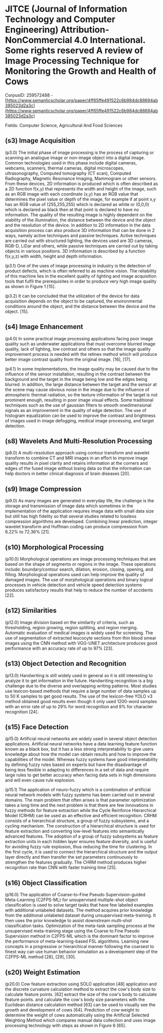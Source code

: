 # JITCE (Journal of Information Technology and Computer Engineering) Attribution-NonCommercial 4.0 International. Some rights reserved A review of Image Processing Technique for Monitoring the Growth and Health of Cows

CorpusID: 259572488 - [https://www.semanticscholar.org/paper/4ff65ffe491522c6b984dc88694ab385023d2a3c](https://www.semanticscholar.org/paper/4ff65ffe491522c6b984dc88694ab385023d2a3c)

Fields: Computer Science, Agricultural And Food Sciences

## (s3) Image Acquisition
(p3.0) The initial phase of image processing is the process of capturing or scanning an analogue image or non-image object into a digital image. Common technologies used in this phase include digital cameras, webcams, scanners, thermal cameras, digital microscopes, ultrasonography, Computed tomography (CT scan), Computed Radiography, Magnetic Resonance Imaging, Mammogram or other sensors. From these devices, 2D information is produced which is often described as a 2D function f(x,y) that represents the width and height of the image, such as an RGB image with each coordinate (x,y) has an RGB value that determines the pixel value or depth of the image, for example if at point x,y has an RGB value of (255,255,255) which is declared as white or (0,0,0) which is declared as black then at that point is declared to have no information. The quality of the resulting image is highly dependent on the stability of the illumination, the distance between the device and the object and the resolution of the device. In addition to 2D information in the data acquisition process can also produce 3D information that can be done in 2 ways, namely active techniques and passive techniques. Active techniques are carried out with structured lighting, the devices used are 3D cameras, RGB-D, LiDar and others, while passive techniques are carried out by taking objects in various positions. 3D information is described by a function f(x,y,z) with width, height and depth information.

(p3.1) One of the uses of image processing in industry is the detection of product defects, which is often referred to as machine vision. The reliability of this machine lies in the excellent quality of lighting and image acquisition tools that fulfil the prerequisites in order to produce very high image quality as shown in Figure 1 [15].

(p3.2) It can be concluded that the utilization of the device for data acquisition depends on the object to be captured, the environmental conditions around the object, and the distance between the device and the object.  [15].
## (s4) Image Enhancement
(p4.0) In some practical image processing applications facing poor image quality such as underwater applications that must overcome blurred image quality, lack of lighting, low contrast and others so that the image quality improvement process is needed with the retinex method which will produce better image contrast quality from the original image. [16], [17].

(p4.1) In some implementations, the image quality may be caused due to the influence of the sensor installation, resulting in the contrast between the background and the target in the image being low and the edges being blurred. In addition, the large distance between the target and the sensor at the scene may cause obvious noise in the image due to the influence of atmospheric thermal radiation, so the texture information of the target is not prominent enough, resulting in poor image visual effects. Some traditional techniques such as the use of gaussian filters to smooth onedimensional signals as an improvement in the quality of edge detection. The use of histogram equalization can be used to improve the contrast and brightness of images used in image defogging, medical image processing, and target detection.
## (s8) Wavelets And Multi-Resolution Processing
(p8.0) A multi-resolution approach using contour transform and wavelet transform to combine CT and MRI images in an effort to improve image quality results in pixel clarity and retains information at the corners and edges of the fused image without losing data so that the information can help doctors in better clinical diagnosis of brain diseases [20].
## (s9) Image Compression
(p9.0) As many images are generated in everyday life, the challenge is the storage and transmission of image data which sometimes in the implementation of the application requires image data with small data size but still has high fidelity so that several studies related to lossless compression algorithms are developed. Combining linear prediction, integer wavelet transform and Huffman coding can produce compression from 6.22% to 72.36% [21].
## (s10) Morphological Processing
(p10.0) Morphological operations are image processing techniques that are based on the shape of segments or regions in the image. These operations include: boundary/contour search, dilation, erosion, closing, opening, and filling. Morphological operations used can help improve the quality of damaged images. The use of morphological operations and binary logical processes in vehicle detection and vehicle speed detection systems produces satisfactory results that help to reduce the number of accidents [22].
## (s12) Similarities
(p12.0) Image division based on the similarity of criteria, such as thresholding, region growing, region splitting, and region merging. Automatic evaluation of medical images is widely used for screening. The use of segmentation of extracted leucocyte sections from thin blood smear images using the CNN method with VGG-UNET architecture produces good performance with an accuracy rate of up to 97% [23].
## (s13) Object Detection and Recognition
(p13.0) Handwriting is still widely used in general so it is still interesting to analyze it to get information in the future. Handwriting recognition is a big challenge due to the diverse and overlapping writing patterns. Most studies use lexicon-based methods that require a large number of data samples up to 50 K samples to get good results. The use of the lexicon-free YOLO v3 method obtained good results even though it only used 1200-word samples with an error rate of up to 29% for word recognition and 9% for character recognition [24].
## (s15) Face Detection
(p15.0) Artificial neural networks are widely used in several object detection applications. Artificial neural networks have a data learning feature function known as a black box, but it has a less strong interpretability to give users knowledge about how the model can obtain results and how to improve the capabilities of the model. Whereas fuzzy systems have good interpretability by defining fuzzy rules based on experts but have the disadvantage of being less flexible in adapting to differences in a set of data and require large rules to get better accuracy when facing data sets in high dimensions and will even cause rule explosion.

(p15.1) The application of neuro-fuzzy which is a combination of artificial neural network models with fuzzy systems has been carried out in several domains. The main problem that often arises is that parameter optimization takes a long time and the next problem is that there are few innovations in fuzzy methods for feature extraction while the Cycle Reinforce Hierarchical Model (CRHM) can be used as an effective and efficient recognition. CRHM consists of a hierarchical structure, a group of fuzzy subsystems, and a cycling mechanism. The construction of a hierarchical structure is used for feature extraction and converting low-level features into semantically advanced features. The adoption of a group of fuzzy subsystems as feature extraction units in each hidden layer ensures feature diversity, and is useful for avoiding fuzzy rule explosion, thus reducing the time for clustering. In the first cycle, it is used to connect the hierarchical structure and the output layer directly and then transfer the set parameters continuously to strengthen the features gradually. The CHRM method produces higher recognition rate than CNN with faster training time [25].
## (s16) Object Classification
(p16.0) The application of Coarse-to-Fine Pseudo Supervision-guided Meta-Learning (C2FPS-ML) for unsupervised multiple-shot object classification is used to solve target tasks that have few labeled examples with additional unlabeled datasets. The method acquires prior knowledge from the additional unlabeled dataset during unsupervised meta-training. It then uses the prior knowledge to assist downstream multi-shot classification tasks. Optimization of the meta-task sampling process at the unsupervised meta-training stage using the Coarse to Fine Pseudo Supervision method in C2FPS-ML which is the dominant factor to improve the performance of meta-learning-based FSL algorithms. Learning new concepts in a progressive or hierarchical manner following the coarsest to finest way can use human behavior simulation as a development step of the C2FPS-ML method [28], [29], [30].
## (s20) Weight Estimation
(p20.0) Cow feature extraction using SOLO application [48] application and the discrete curvature calculation method to extract the cow's body size to calculate feature points. [62] extract the size of the cow's body to calculate feature points. and calculate the cow's body size parameters with the Euclidean distance calculation method [63] can be used to visually see the growth and development of cows [64]. Prediction of cow weight to determine the weight of cows automatically using the Artificial Selected Weighting Method which compares manual data collection and uses image processing technology with steps as shown in Figure  6 [65]. 
